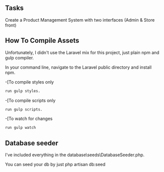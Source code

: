 ## Tasks

Create a Product Management System with two interfaces (Admin & Store front)

## How To Compile Assets

Unfortunately, I didn't use the Laravel mix for this project, just plain npm and gulp compiler.

In your command line, navigate to the Laravel public directory and install npm.

-[To compile styles only 
```bash
run gulp styles.
```
-[To compile scripts only 
```bash
run gulp scripts.
```
-[To watch for changes
```bash
run gulp watch
```

## Database seeder

I've included everything in the database\seeds\DatabaseSeeder.php.

You can seed your db by just php artisan db:seed